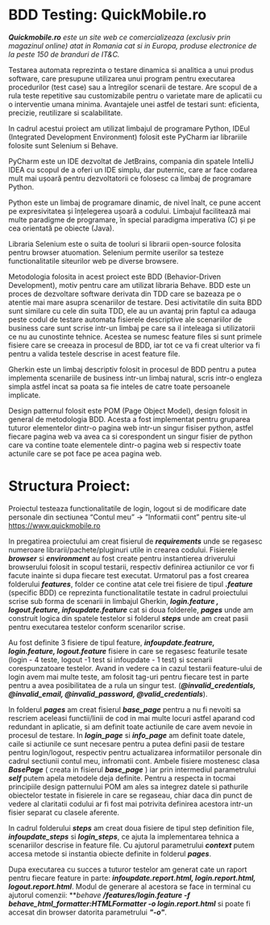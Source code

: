 # BDD Testing: QuickMobile.ro
***Quickmobile.ro** este un site web ce comercializeaza (exclusiv prin magazinul online) atat in Romania cat si in Europa, produse electronice de la peste 150 de branduri de IT&C.*

Testarea automata reprezinta o testare dinamica si analitica a unui produs software, care presupune utilizarea unui program pentru executarea procedurilor (test case) sau a întregilor scenarii de testare. Are scopul de a rula teste repetitive sau customizabile pentru o varietate mare de aplicatii cu o interventie umana minima. Avantajele unei astfel de testari sunt: eficienta, precizie, reutilizare si scalabilitate.

In cadrul acestui proiect am utilizat limbajul de programare Python, IDEul (Integrated Development Environment) folosit este PyCharm iar librariile folosite sunt Selenium si Behave. 

  PyCharm este un IDE dezvoltat de JetBrains, compania din spatele IntelliJ IDEA cu scopul de a oferi un IDE simplu, dar puternic, care ar face codarea mult mai ușoară pentru dezvoltatorii ce folosesc ca limbaj de programare Python.
  
  Python este un limbaj de programare dinamic, de nivel înalt, ce pune accent pe expresivitatea și înțelegerea ușoară a codului. Limbajul facilitează mai multe paradigme de programare, în special paradigma imperativa (C) și pe cea orientată pe obiecte (Java). 
  
  Libraria Selenium este o suita de tooluri si librarii open-source folosita pentru browser atuomation. Selenium permite userilor sa testeze functionalitatile siteurilor web pe diverse browsere.
  
  Metodologia folosita in acest proiect este BDD (Behavior-Driven Development), motiv pentru care am utilizat libraria Behave. BDD este un proces de dezvoltare software derivata din TDD care se bazeaza pe o atentie mai mare asupra scenariilor de testare.  Desi activitatile din suita BDD sunt similare cu cele din suita TDD, ele au un avantaj prin faptul ca adauga peste codul de testare automata fisierele descriptive ale scenariilor de business care sunt scrise intr-un limbaj pe care sa il inteleaga si utilizatorii ce nu au cunostinte tehnice. Acestea se numesc feature files si sunt primele fisiere care se creeaza in procesul de BDD, iar tot ce va fi creat ulterior va fi pentru a valida testele descrise in acest feature file.
  
  Gherkin este un limbaj descriptiv folosit in procesul de BDD pentru a putea implementa scenariile de business intr-un limbaj natural, scris intr-o engleza simpla astfel incat sa poata sa fie inteles de catre toate persoanele implicate. 
  
  Design patternul folosit este POM (Page Object Model), design folosit in general de metodologia BDD. Acesta a fost implementat pentru gruparea tuturor elementelor dintr-o pagina web intr-un singur fisiser python, astfel fiecare pagina web va avea ca si corespondent un singur fisier de python care va contine toate elementele dintr-o pagina web si respectiv toate actunile care se pot face pe acea pagina web.



# Structura Proiect:

Proiectul testeaza functionalitatile de login, logout si de modificare date personale din sectiunea “Contul meu” -> ”Informatii cont” pentru site-ul https://www.quickmobile.ro 


In pregatirea proiectului am creat fisierul de ***requirements*** unde se regasesc numeroare librarii/pachete/pluginuri utile in crearea codului. Fisierele ***browser*** si ***environment*** au fost create pentru instantierea driverului browserului folosit in scopul testarii, respectiv definirea actiunilor ce vor fi facute inainte si dupa fiecare test executat.
Urmatorul pas a fost crearea folderului ***features***, folder ce contine atat cele trei fisiere de tipul ***.feature*** (specific BDD) ce reprezinta functionalitatile testate in cadrul proiectului scrise sub forma de scenarii in limbajul Gherkin, ***login.feature , logout.feature, infoupdate.feature*** cat si doua folderele, ***pages*** unde am construit logica din spatele testelor si folderul ***steps*** unde am creat pasii pentru executarea testelor conform scenarilor scrise.

Au fost definite 3 fisiere de tipul feature, ***infoupdate.featrure, login.feature, logout.feature*** fisiere in care se regasesc featurile tesate (login - 4 teste, logout -1 test si infoupdate - 1 test) si scenarii corespunzatoare testelor. Avand in vedere ca in cazul testarii feature-ului de login avem mai multe teste, am folosit tag-uri pentru fiecare test in parte pentru a avea posibilitatea de a rula un singur test. (***@invalid_credentials, @invalid_email, @invalid_password, @valid_credentials***).

In folderul ***pages*** am creat fisierul ***base_page*** pentru a nu fi nevoiti sa rescriem aceleasi functii/linii de cod in mai multe locuri astfel aparand cod redundant in aplicatie, si am definit toate actiunile de care avem nevoie in procesul de testare. In ***login_page*** si ***info_page*** am definit toate datele, caile si actiunile ce sunt necesare pentru a putea defini pasii de testare pentru login/logout, respectiv pentru actualizarea informatiilor personale din cadrul sectiunii contul meu, infromatii cont. Ambele fisiere mostenesc clasa ***BasePage*** ( creata in fisierul ***base_page*** ) iar prin intermediul parametrului ***self*** putem apela metodele deja definite. Pentru a respecta in tocmai principiile design patternului POM am ales sa integrez datele si pathurile obiectelor testate in fisierele in care se regaseau, chiar daca din punct de vedere al claritatii codului ar fi fost mai potrivita definirea acestora intr-un fisier separat cu clasele aferente.

In cadrul folderului ***steps*** am creat doua fisiere de tipul step definition file, ***infoupdate_steps*** si ***login_steps***, ce ajuta la implementarea tehnica  a scenariilor descrise in feature file. Cu ajutorul parametrului ***context*** putem accesa metode si instantia obiecte definite in folderul ***pages***.

Dupa executarea cu succes a tuturor testelor am generat cate un raport pentru fiecare feature in parte: ***infoupdate.report.html, login.report.html, logout.report.html***. Modul de generare al acestora se face in terminal cu ajutorul comenzii: ***behave **/features/login.feature -f behave_html_formatter:HTMLFormatter -o login.report.html*** si poate fi accesat din browser datorita parametrului ***"-o"***.
